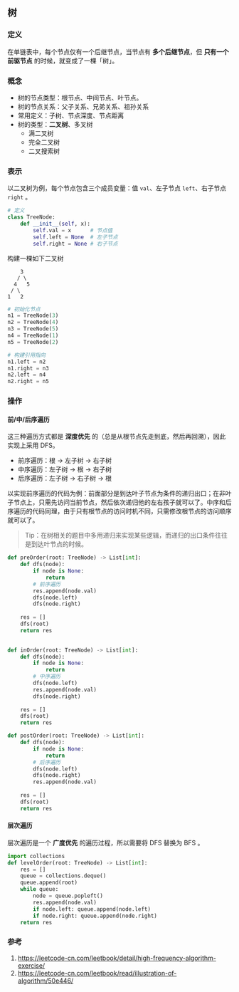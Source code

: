 ## 树

### 定义

在单链表中，每个节点仅有一个后继节点，当节点有 **多个后继节点**，但 **只有一个前驱节点** 的时候，就变成了一棵「树」。

### 概念

- 树的节点类型：根节点、中间节点、叶节点。
- 树的节点关系：父子关系、兄弟关系、祖孙关系
- 常用定义：子树、节点深度、节点距离
- 树的类型：**二叉树**、多叉树
  - 满二叉树
  - 完全二叉树
  - 二叉搜索树

### 表示

以二叉树为例，每个节点包含三个成员变量：值 `val`、左子节点 `left`、右子节点 `right` 。

```python
# 定义
class TreeNode:
    def __init__(self, x):
        self.val = x      # 节点值
        self.left = None  # 左子节点
        self.right = None # 右子节点
```

构建一棵如下二叉树

```
    3
   / \
  4   5
 / \
1   2
```

```python
# 初始化节点
n1 = TreeNode(3) 
n2 = TreeNode(4)
n3 = TreeNode(5)
n4 = TreeNode(1)
n5 = TreeNode(2)

# 构建引用指向
n1.left = n2
n1.right = n3
n2.left = n4
n2.right = n5
```

### 操作

#### 前/中/后序遍历

这三种遍历方式都是 **深度优先** 的（总是从根节点先走到底，然后再回溯），因此实现上采用 DFS。

- 前序遍历：根 → 左子树 → 右子树
- 中序遍历：左子树 → 根 → 右子树
- 后序遍历：左子树 → 右子树 → 根

以实现前序遍历的代码为例：前面部分是到达叶子节点为条件的递归出口；在非叶子节点上，只需先访问当前节点，然后依次递归他的左右孩子就可以了。中序和后序遍历的代码同理，由于只有根节点的访问时机不同，只需修改根节点的访问顺序就可以了。

> Tip：在树相关的题目中多用递归来实现某些逻辑，而递归的出口条件往往是到达叶节点的时候。

```python
def preOrder(root: TreeNode) -> List[int]:
    def dfs(node):
        if node is None: 
            return
        # 前序遍历
        res.append(node.val)
        dfs(node.left)
        dfs(node.right)
    
    res = []
    dfs(root)
    return res
    

def inOrder(root: TreeNode) -> List[int]:
    def dfs(node):
        if node is None: 
            return
        # 中序遍历
        dfs(node.left)
        res.append(node.val)
        dfs(node.right)
    
    res = []
    dfs(root)
    return res

def postOrder(root: TreeNode) -> List[int]:
    def dfs(node):
        if node is None: 
            return
        # 后序遍历
        dfs(node.left)
        dfs(node.right)
        res.append(node.val)
    
    res = []
    dfs(root)
    return res
```

#### 层次遍历

层次遍历是一个 **广度优先** 的遍历过程，所以需要将 DFS 替换为 BFS 。

```python
import collections
def levelOrder(root: TreeNode) -> List[int]:
    res = []
    queue = collections.deque()
    queue.append(root)
    while queue:
        node = queue.popleft()
        res.append(node.val)
        if node.left: queue.append(node.left)
        if node.right: queue.append(node.right)
    return res
```



### 参考

1. https://leetcode-cn.com/leetbook/detail/high-frequency-algorithm-exercise/
2. https://leetcode-cn.com/leetbook/read/illustration-of-algorithm/50e446/



